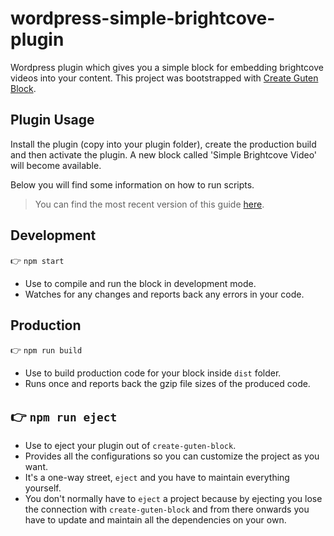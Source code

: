 # wordpress-simple-brightcove-plugin
Wordpress plugin which gives you a simple block for embedding brightcove videos into your content. This project was bootstrapped with [Create Guten Block](https://github.com/ahmadawais/create-guten-block).

## Plugin Usage
Install the plugin (copy into your plugin folder), create the production build and then activate the plugin. A new block called 'Simple Brightcove Video' will become available.

Below you will find some information on how to run scripts.

>You can find the most recent version of this guide [here](https://github.com/ahmadawais/create-guten-block).

## Development
👉  `npm start`
- Use to compile and run the block in development mode.
- Watches for any changes and reports back any errors in your code.

## Production
👉  `npm run build`
- Use to build production code for your block inside `dist` folder.
- Runs once and reports back the gzip file sizes of the produced code.

## 👉  `npm run eject`
- Use to eject your plugin out of `create-guten-block`.
- Provides all the configurations so you can customize the project as you want.
- It's a one-way street, `eject` and you have to maintain everything yourself.
- You don't normally have to `eject` a project because by ejecting you lose the connection with `create-guten-block` and from there onwards you have to update and maintain all the dependencies on your own.